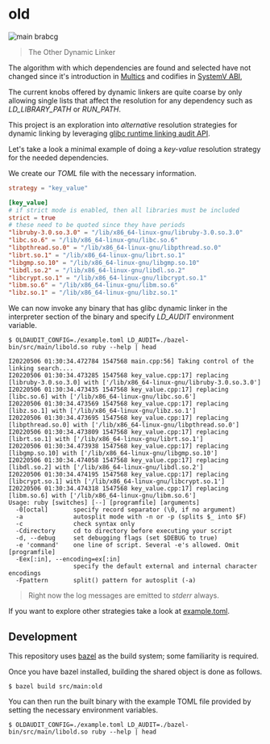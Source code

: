 # old

![main brabcg](https://github.com/fzakaria/old/actions/workflows/actions.yml/badge.svg)

> The Other Dynamic Linker

The algorithm with which dependencies are found and selected have not changed since it's introduction in [Multics](https://en.wikipedia.org/wiki/Multics) and codifies in [SystemV ABI](http://www.sco.com/developers/devspecs/gabi41.pdf),

The current knobs offered by dynamic linkers are quite coarse by only allowing single lists that affect the resolution for any dependency such as _LD_LIBRARY_PATH_ or _RUN_PATH_.

This project is an exploration into _alternative_ resolution strategies for dynamic linking by leveraging [glibc runtime linking audit API](https://man7.org/linux/man-pages/man7/rtld-audit.7.html).

Let's take a look a minimal example of doing a _key-value_ resolution strategy for the needed dependencies.

We create our _TOML_ file with the necessary information.
```toml
strategy = "key_value"

[key_value]
# if strict mode is enabled, then all libraries must be included
strict = true
# these need to be quoted since they have periods
"libruby-3.0.so.3.0" = "/lib/x86_64-linux-gnu/libruby-3.0.so.3.0"
"libc.so.6" = "/lib/x86_64-linux-gnu/libc.so.6"
"libpthread.so.0" = "/lib/x86_64-linux-gnu/libpthread.so.0"
"librt.so.1" = "/lib/x86_64-linux-gnu/librt.so.1"
"libgmp.so.10" = "/lib/x86_64-linux-gnu/libgmp.so.10"
"libdl.so.2" = "/lib/x86_64-linux-gnu/libdl.so.2"
"libcrypt.so.1" = "/lib/x86_64-linux-gnu/libcrypt.so.1"
"libm.so.6" = "/lib/x86_64-linux-gnu/libm.so.6"
"libz.so.1" = "/lib/x86_64-linux-gnu/libz.so.1"
```

We can now invoke any binary that has glibc dynamic linker in the interpreter section of the binary and specify _LD_AUDIT_ environment variable.

```console
$ OLDAUDIT_CONFIG=./example.toml LD_AUDIT=./bazel-bin/src/main/libold.so ruby --help | head

I20220506 01:30:34.472784 1547568 main.cpp:56] Taking control of the linking search....
I20220506 01:30:34.473285 1547568 key_value.cpp:17] replacing [libruby-3.0.so.3.0] with ['/lib/x86_64-linux-gnu/libruby-3.0.so.3.0']
I20220506 01:30:34.473435 1547568 key_value.cpp:17] replacing [libc.so.6] with ['/lib/x86_64-linux-gnu/libc.so.6']
I20220506 01:30:34.473569 1547568 key_value.cpp:17] replacing [libz.so.1] with ['/lib/x86_64-linux-gnu/libz.so.1']
I20220506 01:30:34.473695 1547568 key_value.cpp:17] replacing [libpthread.so.0] with ['/lib/x86_64-linux-gnu/libpthread.so.0']
I20220506 01:30:34.473809 1547568 key_value.cpp:17] replacing [librt.so.1] with ['/lib/x86_64-linux-gnu/librt.so.1']
I20220506 01:30:34.473938 1547568 key_value.cpp:17] replacing [libgmp.so.10] with ['/lib/x86_64-linux-gnu/libgmp.so.10']
I20220506 01:30:34.474058 1547568 key_value.cpp:17] replacing [libdl.so.2] with ['/lib/x86_64-linux-gnu/libdl.so.2']
I20220506 01:30:34.474195 1547568 key_value.cpp:17] replacing [libcrypt.so.1] with ['/lib/x86_64-linux-gnu/libcrypt.so.1']
I20220506 01:30:34.474318 1547568 key_value.cpp:17] replacing [libm.so.6] with ['/lib/x86_64-linux-gnu/libm.so.6']
Usage: ruby [switches] [--] [programfile] [arguments]
  -0[octal]       specify record separator (\0, if no argument)
  -a              autosplit mode with -n or -p (splits $_ into $F)
  -c              check syntax only
  -Cdirectory     cd to directory before executing your script
  -d, --debug     set debugging flags (set $DEBUG to true)
  -e 'command'    one line of script. Several -e's allowed. Omit [programfile]
  -Eex[:in], --encoding=ex[:in]
                  specify the default external and internal character encodings
  -Fpattern       split() pattern for autosplit (-a)
```

> Right now the log messages are emitted to _stderr_ always.

If you want to explore other strategies take a look at [example.toml](example.toml).

## Development

This repository uses [bazel](https://docs.bazel.build/) as the build system; some familiarity is required.

Once you have bazel installed, building the shared object is done as follows.
```console
$ bazel build src/main:old
```

You can then run the built binary with the example TOML file provided by setting the necessary environment variables.

```console
$ OLDAUDIT_CONFIG=./example.toml LD_AUDIT=./bazel-bin/src/main/libold.so ruby --help | head
```